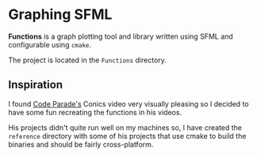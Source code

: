 # Graphing SFML

**Functions** is a graph plotting tool and library written using SFML and
configurable using `cmake`.

The project is located in the `Functions` directory.

## Inspiration

I found [Code Parade's](https://github.com/HackerPoet/) Conics video very
visually pleasing so I decided to have some fun recreating the functions in his videos.

His projects didn't quite run well on my machines so,
I have created the `reference` directory with some of his projects that
use cmake to build the binaries and should be fairly cross-platform.
